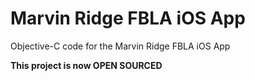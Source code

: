 Marvin Ridge FBLA iOS App
=========================
Objective-C code for the Marvin Ridge FBLA iOS App

<b>This project is now OPEN SOURCED
